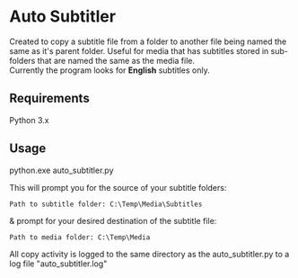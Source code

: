 # Auto Subtitler
Created to copy a subtitle file from a folder to another file being named the same as it's parent folder.
Useful for media that has subtitles stored in sub-folders that are named the same as the media file.\
Currently the program looks for **English** subtitles only.

## Requirements
Python 3.x

## Usage
python.exe auto_subtitler.py

This will prompt you for the source of your subtitle folders:
```
Path to subtitle folder: C:\Temp\Media\Subtitles
```
& prompt for your desired destination of the subtitle file:
```
Path to media folder: C:\Temp\Media
```

All copy activity is logged to the same directory as the auto_subtitler.py to a log file 
"auto_subtitler.log"